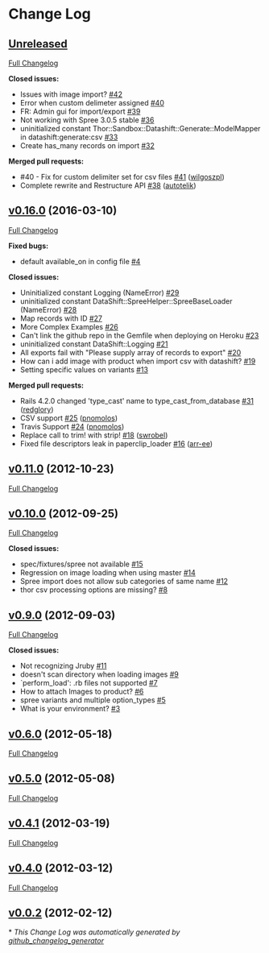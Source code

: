 # Change Log

## [Unreleased](https://github.com/autotelik/datashift/tree/HEAD)

[Full Changelog](https://github.com/autotelik/datashift/compare/v0.16.0...HEAD)

**Closed issues:**

- Issues with image import? [\#42](https://github.com/autotelik/datashift/issues/42)
- Error when custom delimeter assigned [\#40](https://github.com/autotelik/datashift/issues/40)
- FR: Admin gui for import/export [\#39](https://github.com/autotelik/datashift/issues/39)
- Not working with Spree 3.0.5 stable [\#36](https://github.com/autotelik/datashift/issues/36)
- uninitialized constant Thor::Sandbox::Datashift::Generate::ModelMapper in datashift:generate:csv [\#33](https://github.com/autotelik/datashift/issues/33)
- Create has\_many records on import [\#32](https://github.com/autotelik/datashift/issues/32)

**Merged pull requests:**

- \#40 - Fix for custom delimiter set for csv files [\#41](https://github.com/autotelik/datashift/pull/41) ([wilgoszpl](https://github.com/wilgoszpl))
- Complete rewrite and Restructure API [\#38](https://github.com/autotelik/datashift/pull/38) ([autotelik](https://github.com/autotelik))

## [v0.16.0](https://github.com/autotelik/datashift/tree/v0.16.0) (2016-03-10)
[Full Changelog](https://github.com/autotelik/datashift/compare/v0.11.0...v0.16.0)

**Fixed bugs:**

- default available\_on in config file [\#4](https://github.com/autotelik/datashift/issues/4)

**Closed issues:**

- Uninitialized constant Logging \(NameError\) [\#29](https://github.com/autotelik/datashift/issues/29)
- uninitialized constant DataShift::SpreeHelper::SpreeBaseLoader \(NameError\) [\#28](https://github.com/autotelik/datashift/issues/28)
- Map records with ID [\#27](https://github.com/autotelik/datashift/issues/27)
- More Complex Examples [\#26](https://github.com/autotelik/datashift/issues/26)
- Can't link the github repo in the Gemfile when deploying on Heroku [\#23](https://github.com/autotelik/datashift/issues/23)
- uninitialized constant DataShift::Logging [\#21](https://github.com/autotelik/datashift/issues/21)
- All exports fail with "Please supply array of records to export" [\#20](https://github.com/autotelik/datashift/issues/20)
- How can i add image with product when import csv with datashift? [\#19](https://github.com/autotelik/datashift/issues/19)
- Setting specific values on variants [\#13](https://github.com/autotelik/datashift/issues/13)

**Merged pull requests:**

- Rails 4.2.0 changed 'type\_cast' name to type\_cast\_from\_database [\#31](https://github.com/autotelik/datashift/pull/31) ([redglory](https://github.com/redglory))
- CSV support [\#25](https://github.com/autotelik/datashift/pull/25) ([pnomolos](https://github.com/pnomolos))
- Travis Support [\#24](https://github.com/autotelik/datashift/pull/24) ([pnomolos](https://github.com/pnomolos))
- Replace call to trim! with strip! [\#18](https://github.com/autotelik/datashift/pull/18) ([swrobel](https://github.com/swrobel))
- Fixed file descriptors leak in paperclip\_loader [\#16](https://github.com/autotelik/datashift/pull/16) ([arr-ee](https://github.com/arr-ee))

## [v0.11.0](https://github.com/autotelik/datashift/tree/v0.11.0) (2012-10-23)
[Full Changelog](https://github.com/autotelik/datashift/compare/v0.10.0...v0.11.0)

## [v0.10.0](https://github.com/autotelik/datashift/tree/v0.10.0) (2012-09-25)
[Full Changelog](https://github.com/autotelik/datashift/compare/v0.9.0...v0.10.0)

**Closed issues:**

- spec/fixtures/spree not available [\#15](https://github.com/autotelik/datashift/issues/15)
- Regression on image loading when using master [\#14](https://github.com/autotelik/datashift/issues/14)
- Spree import does not allow sub categories of same name [\#12](https://github.com/autotelik/datashift/issues/12)
- thor csv processing options are missing? [\#8](https://github.com/autotelik/datashift/issues/8)

## [v0.9.0](https://github.com/autotelik/datashift/tree/v0.9.0) (2012-09-03)
[Full Changelog](https://github.com/autotelik/datashift/compare/v0.6.0...v0.9.0)

**Closed issues:**

- Not recognizing Jruby [\#11](https://github.com/autotelik/datashift/issues/11)
- doesn't scan directory when loading images [\#9](https://github.com/autotelik/datashift/issues/9)
- `perform\_load': .rb files not supported [\#7](https://github.com/autotelik/datashift/issues/7)
- How to attach Images to product? [\#6](https://github.com/autotelik/datashift/issues/6)
- spree variants and multiple option\_types [\#5](https://github.com/autotelik/datashift/issues/5)
- What is your environment? [\#3](https://github.com/autotelik/datashift/issues/3)

## [v0.6.0](https://github.com/autotelik/datashift/tree/v0.6.0) (2012-05-18)
[Full Changelog](https://github.com/autotelik/datashift/compare/v0.5.0...v0.6.0)

## [v0.5.0](https://github.com/autotelik/datashift/tree/v0.5.0) (2012-05-08)
[Full Changelog](https://github.com/autotelik/datashift/compare/v0.4.1...v0.5.0)

## [v0.4.1](https://github.com/autotelik/datashift/tree/v0.4.1) (2012-03-19)
[Full Changelog](https://github.com/autotelik/datashift/compare/v0.4.0...v0.4.1)

## [v0.4.0](https://github.com/autotelik/datashift/tree/v0.4.0) (2012-03-12)
[Full Changelog](https://github.com/autotelik/datashift/compare/v0.0.2...v0.4.0)

## [v0.0.2](https://github.com/autotelik/datashift/tree/v0.0.2) (2012-02-12)


\* *This Change Log was automatically generated by [github_changelog_generator](https://github.com/skywinder/Github-Changelog-Generator)*
